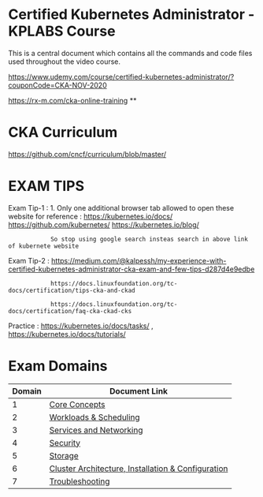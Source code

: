 # Certified Kubernetes Administrator - KPLABS Course

This is a central document which contains all the commands and code files used throughout the video course. 

https://www.udemy.com/course/certified-kubernetes-administrator/?couponCode=CKA-NOV-2020	

https://rx-m.com/cka-online-training **

# CKA Curriculum
https://github.com/cncf/curriculum/blob/master/ 

# EXAM TIPS 
Exam Tip-1 : 1. Only one additional browser tab allowed to open these website for reference : 
                https://kubernetes.io/docs/ 
                https://github.com/kubernetes/ 
                https://kubernetes.io/blog/
                
                So stop using google search insteas search in above link of kubernete website
                
Exam Tip-2 :    https://medium.com/@kalpessh/my-experience-with-certified-kubernetes-administrator-cka-exam-and-few-tips-d287d4e9edbe

                https://docs.linuxfoundation.org/tc-docs/certification/tips-cka-and-ckad
                
                https://docs.linuxfoundation.org/tc-docs/certification/faq-cka-ckad-cks


Practice   :    https://kubernetes.io/docs/tasks/ , https://kubernetes.io/docs/tutorials/

# Exam Domains

| Domain | Document Link |
| ------ | ------ |
| 1 | [Core Concepts][PlDa] |
| 2 | [Workloads & Scheduling][PlDb] |
| 3 | [Services and Networking][PlDc] 
| 4 | [Security][PlDe] |
| 5 | [Storage][PlDf] |
| 6 | [Cluster Architecture, Installation & Configuration][PlDg] |
| 7 | [Troubleshooting][PlDi] |



   [PlDa]: <https://github.com/zealvora/certified-kubernetes-administrator/tree/master/Domain%201%20-%20Core%20Concepts>
   [PlDb]: <https://github.com/zealvora/certified-kubernetes-administrator/tree/master/Domain%202%20-%20Workloads%20%26%20Scheduling>
   [PlDc]: <https://github.com/zealvora/certified-kubernetes-administrator/tree/master/Domain%203%20-%20Services%20and%20Networking>
   [PlDe]: <https://github.com/zealvora/certified-kubernetes-administrator/tree/master/Domain%204%20-%20Security>
   [PlDf]: <https://github.com/zealvora/certified-kubernetes-administrator/tree/master/Domain%205%20-%20Storage>
   [PlDg]: <https://github.com/zealvora/certified-kubernetes-administrator/tree/master/Domain%206%20-%20Cluster%20Architecture%2C%20Installation%20%26%20Configuration>
   [PlDi]: <https://github.com/zealvora/certified-kubernetes-administrator/tree/master/Domain%207%20-%20Troubleshooting>
